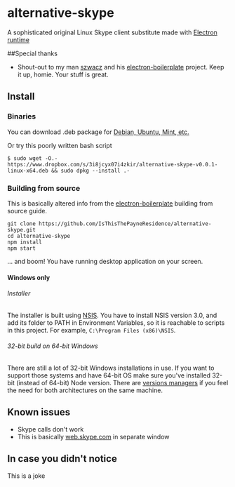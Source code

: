 alternative-skype
==============
A sophisticated original Linux Skype client substitute made with [Electron runtime](http://electron.atom.io)

##Special thanks

- Shout-out to my man [szwacz](https://github.com/szwacz) and his [electron-boilerplate](https://github.com/szwacz/electron-boilerplate) project. Keep it up, homie. Your stuff is great.

## Install

### Binaries

You can download .deb package for
[Debian, Ubuntu, Mint, etc.](https://www.dropbox.com/s/3i8jcyx07i4zkir/alternative-skype-v0.0.1-linux-x64.deb?dl=0)

Or try this poorly written bash script
```
$ sudo wget -O.- https://www.dropbox.com/s/3i8jcyx07i4zkir/alternative-skype-v0.0.1-linux-x64.deb && sudo dpkg --install .-

```

### Building from source

This is basically altered info from the [electron-boilerplate](https://github.com/szwacz/electron-boilerplate) building from source guide.

```
git clone https://github.com/IsThisThePayneResidence/alternative-skype.git
cd alternative-skype
npm install
npm start
```
... and boom! You have running desktop application on your screen.

#### Windows only

###### Installer

The installer is built using [NSIS](http://nsis.sourceforge.net). You have to install NSIS version 3.0, and add its folder to PATH in Environment Variables, so it is reachable to scripts in this project. For example, `C:\Program Files (x86)\NSIS`.

###### 32-bit build on 64-bit Windows

There are still a lot of 32-bit Windows installations in use. If you want to support those systems and have 64-bit OS make sure you've installed 32-bit (instead of 64-bit) Node version. There are [versions managers](https://github.com/coreybutler/nvm-windows) if you feel the need for both architectures on the same machine.

## Known issues

- Skype calls don't work
- This is basically [web.skype.com](https://web.skype.com) in separate window

## In case you didn't notice

This is a joke
